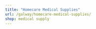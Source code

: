 ```yaml
---
title: "Homecare Medical Supplies"
url: /galway/homecare-medical-supplies/
shop: medical supply
---
```

